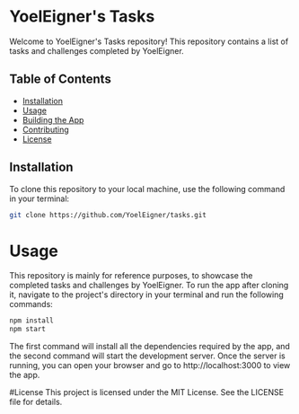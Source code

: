 # YoelEigner's Tasks

Welcome to YoelEigner's Tasks repository! This repository contains a list of tasks and challenges completed by YoelEigner.

## Table of Contents

- [Installation](#installation)
- [Usage](#usage)
- [Building the App](#building-the-app)
- [Contributing](#contributing)
- [License](#license)

## Installation

To clone this repository to your local machine, use the following command in your terminal:

```sh
git clone https://github.com/YoelEigner/tasks.git
```

# Usage
This repository is mainly for reference purposes, to showcase the completed tasks and challenges by YoelEigner. To run the app after cloning it, navigate to the project's directory in your terminal and run the following commands:

```sh
npm install
npm start
```

The first command will install all the dependencies required by the app, and the second command will start the development server. Once the server is running, you can open your browser and go to http://localhost:3000 to view the app.

#License
This project is licensed under the MIT License. See the LICENSE file for details.

